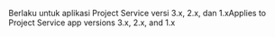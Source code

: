 <span data-ttu-id="dce5c-101">Berlaku untuk aplikasi Project Service versi 3.x, 2.x, dan 1.x</span><span class="sxs-lookup"><span data-stu-id="dce5c-101">Applies to Project Service app versions 3.x, 2.x, and 1.x</span></span>
